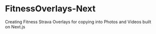 # FitnessOverlays-Next
Creating Fitness Strava Overlays for copying into Photos and Videos built on Next.js
